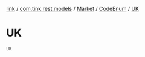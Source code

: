 [link](../../../index.md) / [com.tink.rest.models](../../index.md) / [Market](../index.md) / [CodeEnum](index.md) / [UK](./-u-k.md)

# UK

`UK`